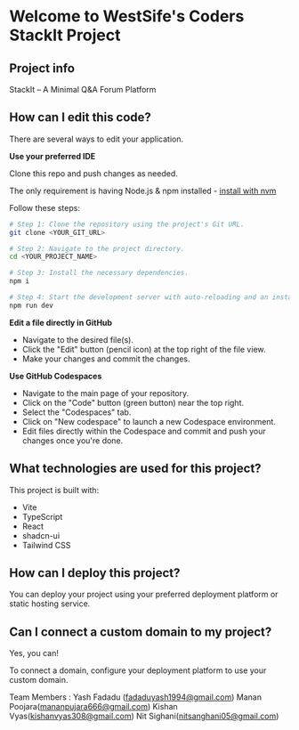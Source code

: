 # Welcome to WestSife's Coders StackIt Project

## Project info
StackIt – A Minimal Q&A Forum Platform

## How can I edit this code?

There are several ways to edit your application.

**Use your preferred IDE**

Clone this repo and push changes as needed.

The only requirement is having Node.js & npm installed - [install with nvm](https://github.com/nvm-sh/nvm#installing-and-updating)

Follow these steps:

```sh
# Step 1: Clone the repository using the project's Git URL.
git clone <YOUR_GIT_URL>

# Step 2: Navigate to the project directory.
cd <YOUR_PROJECT_NAME>

# Step 3: Install the necessary dependencies.
npm i

# Step 4: Start the development server with auto-reloading and an instant preview.
npm run dev
```

**Edit a file directly in GitHub**

- Navigate to the desired file(s).
- Click the "Edit" button (pencil icon) at the top right of the file view.
- Make your changes and commit the changes.

**Use GitHub Codespaces**

- Navigate to the main page of your repository.
- Click on the "Code" button (green button) near the top right.
- Select the "Codespaces" tab.
- Click on "New codespace" to launch a new Codespace environment.
- Edit files directly within the Codespace and commit and push your changes once you're done.

## What technologies are used for this project?

This project is built with:

- Vite
- TypeScript
- React
- shadcn-ui
- Tailwind CSS

## How can I deploy this project?

You can deploy your project using your preferred deployment platform or static hosting service.

## Can I connect a custom domain to my project?

Yes, you can!

To connect a domain, configure your deployment platform to use your custom domain.

Team Members :
Yash Fadadu (fadaduyash1994@gmail.com)
Manan Poojara(mananpujara666@gmail.com)
Kishan Vyas(kishanvyas308@gmail.com)
Nit Sighani(nitsanghani05@gmail.com)
